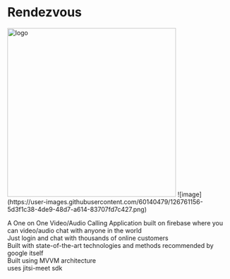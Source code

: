 # Rendezvous

<img width="382" alt="logo" src="https://user-images.githubusercontent.com/60140479/126760414-418d6f34-c229-445d-8eaa-97eb303aebed.png">
![image](https://user-images.githubusercontent.com/60140479/126761156-5d3f1c38-4de9-48d7-a614-83707fd7c427.png)



A One on One Video/Audio Calling Application built on firebase where you can video/audio chat with anyone in the world<br>
Just login and chat with thousands of online customers<br>
Built with state-of-the-art technologies and methods recommended by google itself<br>
Built using MVVM architecture<br>
uses jitsi-meet sdk 
